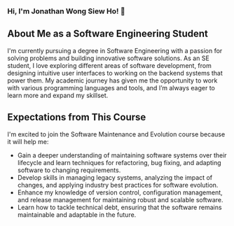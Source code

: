 ### Hi, I'm Jonathan Wong Siew Ho! 👋

## About Me as a Software Engineering Student
I'm currently pursuing a degree in Software Engineering with a passion for solving problems and building innovative software solutions. As an SE student, I love exploring different areas of software development, from designing intuitive user interfaces to working on the backend systems that power them. My academic journey has given me the opportunity to work with various programming languages and tools, and I’m always eager to learn more and expand my skillset.

## Expectations from This Course
I'm excited to join the Software Maintenance and Evolution course because it will help me:

- Gain a deeper understanding of maintaining software systems over their lifecycle and learn techniques for refactoring, bug fixing, and adapting software to changing requirements.
- Develop skills in managing legacy systems, analyzing the impact of changes, and applying industry best practices for software evolution.
- Enhance my knowledge of version control, configuration management, and release management for maintaining robust and scalable software.
- Learn how to tackle technical debt, ensuring that the software remains maintainable and adaptable in the future.
